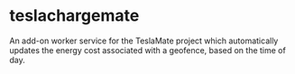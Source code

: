 # teslachargemate
An add-on worker service for the TeslaMate project which automatically updates the energy cost associated with a geofence, based on the time of day.
